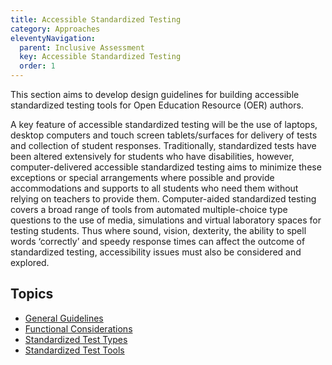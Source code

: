 ```yaml
---
title: Accessible Standardized Testing
category: Approaches
eleventyNavigation:
  parent: Inclusive Assessment
  key: Accessible Standardized Testing
  order: 1
---
```

This section aims to develop design guidelines for building accessible standardized testing tools for Open Education
Resource (OER) authors.

A key feature of accessible standardized testing will be the use of laptops, desktop computers and touch screen
tablets/surfaces for delivery of tests and collection of student responses. Traditionally, standardized tests have
been altered extensively for students who have disabilities, however, computer-delivered accessible standardized
testing aims to minimize these exceptions or special arrangements where possible and provide accommodations and
supports to all students who need them without relying on teachers to provide them. Computer-aided standardized
testing covers a broad range of tools from automated multiple-choice type questions to the use of media, simulations
and virtual laboratory spaces for testing students. Thus where sound, vision, dexterity, the ability to spell words
‘correctly’ and speedy response times can affect the outcome of standardized testing, accessibility issues must also
be considered and explored.

## Topics

* [General Guidelines](GeneralGuidelines.html)
* [Functional Considerations](FunctionalConsiderations.html)
* [Standardized Test Types](StandardizedTestTypes.html)
* [Standardized Test Tools](StandardizedTestTools.html)
